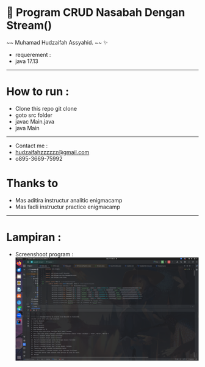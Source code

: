 # 🔖 Program CRUD Nasabah Dengan Stream()

~~ Muhamad Hudzaifah Assyahid. ~~ ✨
- requerement :
- java 17.13

___ 
# How to run :
- Clone this repo git clone
- goto src folder
- javac Main.java
- java Main

---
- Contact me :
- hudzaifahzzzzzz@gmail.com
- o895-3669-75992

# Thanks to
- Mas aditira instructur analitic enigmacamp
- Mas fadli instructur practice enigmacamp

---

# Lampiran :
- Screenshoot program :
![Screen Shoot](https://github.com/hudzzz01/CRUD-Java-Stream/blob/master/cuplikan.png?raw=true)


